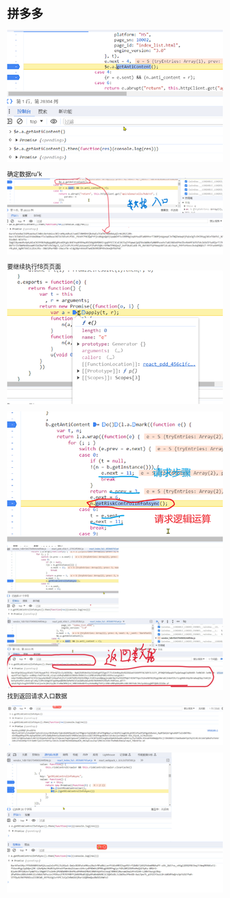
# 拼多多

![输入图片说明](/imgs/2023-12-27/vO4e28LkpSqG9PXG.png)

确定数据ru'k
![输入图片说明](/imgs/2023-12-27/xSnVc3GI2KEUqS73.png)

要继续执行f8页页面
![输入图片说明](/imgs/2023-12-27/GO6OiZugYchvr4L7.png)



![输入图片说明](/imgs/2023-12-27/CFF2PgSgb8jRiG93.png)
![输入图片说明](/imgs/2023-12-27/OLxypJDkpBXMvDCW.jpeg)
找到返回请求入口数据

![输入图片说明](/imgs/2023-12-27/z4lanzasn0cV1wwy.png)

![输入图片说明](/imgs/2023-12-27/X3kEUHNyn4pOBIa0.jpeg)
<!--stackedit_data:
eyJkaXNjdXNzaW9ucyI6eyJCRkFSOTVyMHBvaVV3bnRRIjp7In
N0YXJ0IjoxNzksImVuZCI6MTc5LCJ0ZXh0Ijoic3dpdGNoIn19
LCJjb21tZW50cyI6eyJLQ3N3YmxvM0kxcVVVbDZGIjp7ImRpc2
N1c3Npb25JZCI6IkJGQVI5NXIwcG9pVXdudFEiLCJzdWIiOiJn
aDoxMTI1MzExOTgiLCJ0ZXh0Ijoic3dpdGNo55So5rOVIiwiY3
JlYXRlZCI6MTcwMzY1MzIyNjQwNX19LCJoaXN0b3J5IjpbLTE3
NDcyMDk0MzAsMTI0MjA0OTUxMSwxNTk2MzE4NzgwLDMxNDgyOD
c3NSwtMTg0NjczMDI0Miw2ODQyOTk0MTAsLTEyMTE2NzU3MjQs
LTY1MTU0NzM4OSwtNjgzODY4NzE4LDgwOTU5NTA1MCwtMTIzOT
U4MTI1MSwtMjE0NTM3OTg0NiwyMTMyODQxMjk1LDE5OTMxMTU2
NTYsODA0NzkxNTAsLTc4NDU0OTU4MCw4MTg1MjU4NDAsODQ5OT
UyMl19
-->